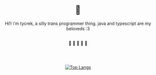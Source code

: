 <div align="center">
  
# 🦊

Hi!! i'm tycrek, a silly trans programmer thing. java and typescript are my beloveds :3

<br>
🩵 🩷 🤍 🩷 🩵

<br><br>

[![Top Langs]][stats repo]

</div>

[Top Langs]: https://github-readme-stats.vercel.app/api/top-langs/?username=tycrek&langs_count=10&layout=compact&theme=dracula&hide_border=true&card_width=445
[stats repo]: https://github.com/anuraghazra/github-readme-stats
